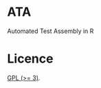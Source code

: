 # ATA
Automated Test Assembly in R

# Licence

[GPL (>= 3)](http://www.gnu.org/licenses/gpl-3.0.en.html).
